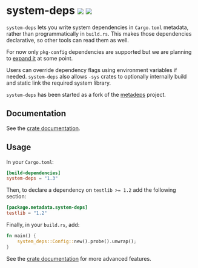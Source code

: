 # system-deps [![](https://img.shields.io/crates/v/system-deps.svg)](https://crates.io/crates/system-deps) [![](https://docs.rs/system-deps/badge.svg)](https://docs.rs/system-deps)

`system-deps` lets you write system dependencies in `Cargo.toml` metadata,
rather than programmatically in `build.rs`. This makes those dependencies
declarative, so other tools can read them as well.

For now only `pkg-config` dependencies are supported but we are planning to
[expand it](https://github.com/gdesmott/system-deps/issues/3) at some point.

Users can override dependency flags using environment variables if needed.
`system-deps` also allows `-sys` crates to optionally internally build and
static link the required system library.

`system-deps` has been started as a fork of the
[metadeps](https://github.com/joshtriplett/metadeps) project.

## Documentation

See the [crate documentation](https://docs.rs/system-deps/).

## Usage

In your `Cargo.toml`:

```toml
[build-dependencies]
system-deps = "1.3"
```

Then, to declare a dependency on `testlib >= 1.2`
add the following section:

```toml
[package.metadata.system-deps]
testlib = "1.2"
```

Finally, in your `build.rs`, add:

```rust
fn main() {
    system_deps::Config::new().probe().unwrap();
}
```

See the [crate documentation](https://docs.rs/system-deps/) for more advanced features.
